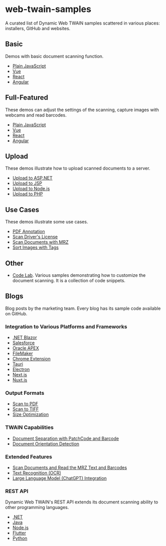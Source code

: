 # web-twain-samples

A curated list of Dynamic Web TWAIN samples scattered in various places: installers, GitHub and websites.

## Basic

Demos with basic document scanning function.

* [Plain JavaScript](https://www.dynamsoft.com/web-twain/docs/hello-world/index.html)
* [Vue](https://www.dynamsoft.com/web-twain/docs/indepth/development/vue.html)
* [React](https://www.dynamsoft.com/web-twain/docs/indepth/development/react.html)
* [Angular](https://www.dynamsoft.com/web-twain/docs/indepth/development/angular.html)

## Full-Featured

These demos can adjust the settings of the scanning, capture images with webcams and read barcodes.

* [Plain JavaScript](https://demo.dynamsoft.com/web-twain/)
* [Vue](https://github.com/Dynamsoft/web-twain-vue-advanced)
* [React](https://github.com/Dynamsoft/dwt-react-advanced)
* [Angular](https://github.com/Dynamsoft/dwt-angular-advanced)

## Upload

These demos illustrate how to upload scanned documents to a server.

* [Upload to ASP.NET](https://www.dynamsoft.com/web-twain/resources/code-gallery/?SampleID=1220)
* [Upload to JSP](https://www.dynamsoft.com/web-twain/resources/code-gallery/?SampleID=1221)
* [Upload to Node.js](https://www.dynamsoft.com/web-twain/resources/code-gallery/?SampleID=1222)
* [Upload to PHP](https://www.dynamsoft.com/web-twain/resources/code-gallery/?SampleID=1223)

## Use Cases

These demos illustrate some use cases.

* [PDF Annotation](https://www.dynamsoft.com/web-twain/resources/code-gallery/?SampleID=1232)
* [Scan Driver's License](https://www.dynamsoft.com/web-twain/resources/code-gallery/?SampleID=76)
* [Scan Documents with MRZ](https://www.dynamsoft.com/web-twain/docs/indepth/development/mrz.html)
* [Sort Images with Tags](https://www.dynamsoft.com/web-twain/resources/code-gallery/?SampleID=226)

## Other

* [Code Lab](https://github.com/Dynamsoft/web-twain-codelab/). Various samples demonstrating how to customize the document scanning. It is a collection of code snippets.

## Blogs

Blog posts by the marketing team. Every blog has its sample code available on GitHub.

### Integration to Various Platforms and Frameworks

* [.NET Blazor](https://www.dynamsoft.com/codepool/dotnet-blazor-web-twain-document-scanning.html)
* [Salesforce](https://www.dynamsoft.com/codepool/document-scanner-lightning-web-component-in-salesforce.html)
* [Oracle APEX](https://www.dynamsoft.com/codepool/oracle-apex-document-scanning.html)
* [FileMaker](https://www.dynamsoft.com/codepool/filemaker-document-scanning.html)
* [Chrome Extension](https://www.dynamsoft.com/codepool/document-scanning-chrome-extension.html)
* [Tauri](https://www.dynamsoft.com/codepool/tauri-document-scanning-desktop-app.html)
* [Electron](https://www.dynamsoft.com/codepool/electron-cross-platform-document-scanning-management.html)
* [Next.js](https://www.dynamsoft.com/codepool/nextjs-document-scanner.html)
* [Nuxt.js](https://www.dynamsoft.com/codepool/nuxtjs-document-scanner.html)

### Output Formats

* [Scan to PDF](https://www.dynamsoft.com/codepool/scan-documents-to-pdf-from-browsers.html)
* [Scan to TIFF](https://www.dynamsoft.com/codepool/scan-documents-to-tiff-from-browsers.html)
* [Size Optimization](https://www.dynamsoft.com/codepool/size-optimization-of-scanned-document.html)

### TWAIN Capabilities

* [Document Separation with PatchCode and Barcode](https://www.dynamsoft.com/codepool/batch-document-scanning-patch-code-separation.html)
* [Document Orientation Detection](https://www.dynamsoft.com/codepool/correct-document-image-orientation-with-javascript.html)

### Extended Features

* [Scan Documents and Read the MRZ Text and Barcodes](https://www.dynamsoft.com/codepool/id-card-flatbed-scanner-web-app.html)
* [Text Recognition (OCR)](https://www.dynamsoft.com/codepool/ocr-scanned-documents-tesseract.html)
* [Large Language Model (ChatGPT) Integration](https://www.dynamsoft.com/codepool/chatgpt-scanned-documents.html)

### REST API

Dynamic Web TWAIN's REST API extends its document scanning ability to other programming languages.

* [.NET](https://www.dynamsoft.com/codepool/dotnet-twain-wia-sane-document-scanner.html)
* [Java](https://www.dynamsoft.com/codepool/java-twain-document-scanning.html)
* [Node.js](https://www.dynamsoft.com/codepool/rest-api-node-document-scanning.html)
* [Flutter](https://www.dynamsoft.com/codepool/flutter-twain-scanner-digitize-document.html)
* [Python](https://www.dynamsoft.com/codepool/python-twain-wia-sane-document-scanner.html)
